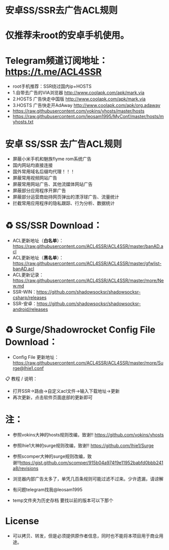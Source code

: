 # 安卓SS/SSR去广告ACL规则
# 仅推荐未root的安卓手机使用。

# Telegram频道订阅地址：**https://t.me/ACL4SSR**

* root手机推荐：SSR绕过国内ip+HOSTS
* 1.自带去广告的VIA浏览器 http://www.coolapk.com/apk/mark.via
* 2.HOSTS 广告快走中国版 http://www.coolapk.com/apk/mark.via
* 3.HOSTS 广告快走开AdAway http://www.coolapk.com/apk/org.adaway
* https://raw.githubusercontent.com/vokins/yhosts/master/hosts
* https://raw.githubusercontent.com/leosam1995/MyConf/master/hosts/myhosts.txt

# 安卓 SS/SSR 去广告ACL规则
* 屏蔽小米手机和魅族flyme rom系统广告
* 国内网站均直接连接
* 国外常用域名后缀均代理！！！
* 屏蔽常用视频网站广告
* 屏蔽常用网站广告、其他流媒体网站广告
* 屏蔽部分应用程序开屏广告
* 屏蔽部分运营商劫持网页弹出的漂浮球广告、流量统计
* 拦截常用应用程序的隐私跟踪、行为分析、数据统计

# ♻️ SS/SSR Download：

* ACL更新地址（**白名单**）：https://raw.githubusercontent.com/ACL4SSR/ACL4SSR/master/banAD.acl
* ACL更新地址（**黑名单**）：https://raw.githubusercontent.com/ACL4SSR/ACL4SSR/master/gfwlist-banAD.acl
* ACL更新记录：https://raw.githubusercontent.com/ACL4SSR/ACL4SSR/master/more/New.md
* SSR-WIN：https://github.com/shadowsocksr/shadowsocksr-csharp/releases
* SSR-安卓：https://github.com/shadowsocksr/shadowsocksr-android/releases

# ♻️ Surge/Shadowrocket Config File Download：
* Config File 更新地址：https://raw.githubusercontent.com/ACL4SSR/ACL4SSR/master/more/Surge@lhie1.conf

📋 教程 / 说明：
* 打开SSR->路由->自定义acl文件->输入下载地址->更新
* 再次更新，点击软件页面底部的更新即可

# 注：
* 参照vokins大神的hosts规则改编，致谢!! https://github.com/vokins/yhosts
* 参照lhie1大神的surge规则改编，致谢!! https://github.com/lhie1/Surge
* 参照scomper大神的surge规则改编，致谢!!https://gist.github.com/scomper/915b04a974f9e11952babfd0bbb241a8/revisions

* 浏览器内部广告太多了，单凭几百条规则可能过滤不过来。少许遗漏，请谅解
* 有问题telegram找我@leosam1995
* temp文件夹为历史存档 要找以前的版本可以下那个
		
# License		
* 可以拷贝、转发，但是必须提供原作者信息，同时也不能将本项目用于商业用途。
